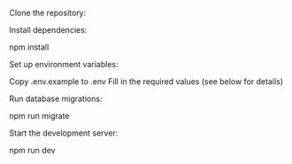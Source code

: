 Clone the repository:

Install dependencies:

npm install

Set up environment variables:

Copy .env.example to .env
Fill in the required values (see below for details)




Run database migrations:

npm run migrate


Start the development server:

npm run dev
